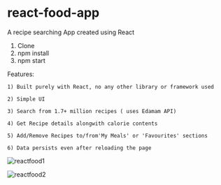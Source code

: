 # react-food-app
A recipe searching App created using React


1) Clone
2) npm install
3) npm start

Features: 

    1) Built purely with React, no any other library or framework used
    
    2) Simple UI
    
    3) Search from 1.7+ million recipes ( uses Edamam API)
    
    4) Get Recipe details alongwith calorie contents
    
    5) Add/Remove Recipes to/from'My Meals' or 'Favourites' sections
    
    6) Data persists even after reloading the page
    
    

![reactfood1](https://user-images.githubusercontent.com/39847281/56824722-dfb22580-6874-11e9-8a91-249f5ad9d9ea.JPG)


![reactfood2](https://user-images.githubusercontent.com/39847281/56824733-eb9de780-6874-11e9-9445-b3e9d408a0ca.JPG)
